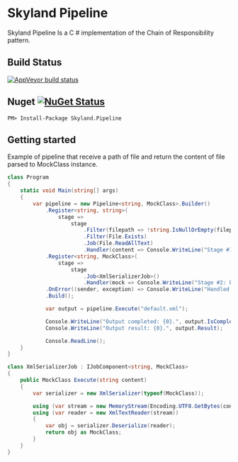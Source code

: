 # Skyland Pipeline

Skyland Pipeline Is a C # implementation of the Chain of Responsibility pattern.

## Build Status

[![AppVeyor build status](https://img.shields.io/appveyor/ci/josephrodriguez/skyland-pipeline/master.svg?label=appveyor&style=flat-square)](https://ci.appveyor.com/project/josephrodriguez/skyland-pipeline)


## Nuget  [![NuGet Status](http://img.shields.io/nuget/v/Skyland.Pipeline.svg?style=flat)](https://www.nuget.org/packages/Skyland.Pipeline/)

    PM> Install-Package Skyland.Pipeline
	
## Getting started

Example of pipeline that receive a path of file and return the content of file parsed to MockClass instance.

```cs
class Program
{
    static void Main(string[] args)
    {
        var pipeline = new Pipeline<string, MockClass>.Builder()
            .Register<string, string>(
                stage =>
                    stage
                        .Filter(filepath => !string.IsNullOrEmpty(filepath))
                        .Filter(File.Exists)
                        .Job(File.ReadAllText)
                        .Handler(content => Console.WriteLine("Stage #1 handler: Readed content {0}.", content)))
            .Register<string, MockClass>(
                stage =>
                    stage
                        .Job<XmlSerializerJob>()
                        .Handler(mock => Console.WriteLine("Stage #2: Parsed MockClas instance.")))
            .OnError((sender, exception) => Console.WriteLine("Handled exception: {0} on component of type {1}.", exception.ToString(), sender.GetType()))
            .Build();

            var output = pipeline.Execute("default.xml");

            Console.WriteLine("Output completed: {0}.", output.IsCompleted);
            Console.WriteLine("Output result: {0}.", output.Result);

            Console.ReadLine();
    }
}

class XmlSerializerJob : IJobComponent<string, MockClass>
{
    public MockClass Execute(string content)
    {
        var serializer = new XmlSerializer(typeof(MockClass));

        using (var stream = new MemoryStream(Encoding.UTF8.GetBytes(content)))
        using (var reader = new XmlTextReader(stream))
        {
            var obj = serializer.Deserialize(reader);
            return obj as MockClass;
        }
    }
}
```